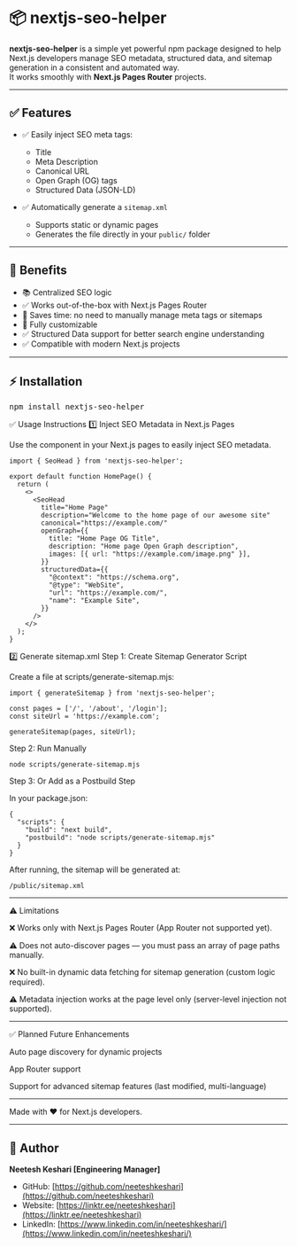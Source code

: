 # 📦 nextjs-seo-helper

**nextjs-seo-helper** is a simple yet powerful npm package designed to help Next.js developers manage SEO metadata, structured data, and sitemap generation in a consistent and automated way.  
It works smoothly with **Next.js Pages Router** projects.

---

## ✅ Features

- ✅ Easily inject SEO meta tags:
  - Title
  - Meta Description
  - Canonical URL
  - Open Graph (OG) tags
  - Structured Data (JSON-LD)

- ✅ Automatically generate a `sitemap.xml`
  - Supports static or dynamic pages
  - Generates the file directly in your `public/` folder

---

## 🚀 Benefits

- 📚 Centralized SEO logic
- ✅ Works out-of-the-box with Next.js Pages Router
- 🚀 Saves time: no need to manually manage meta tags or sitemaps
- 🔧 Fully customizable
- ✅ Structured Data support for better search engine understanding
- ✅ Compatible with modern Next.js projects

---

## ⚡️ Installation

<pre>
npm install nextjs-seo-helper
</pre>


✅ Usage Instructions
1️⃣ Inject SEO Metadata in Next.js Pages

Use the <SeoHead /> component in your Next.js pages to easily inject SEO metadata.

```
import { SeoHead } from 'nextjs-seo-helper';

export default function HomePage() {
  return (
    <>
      <SeoHead
        title="Home Page"
        description="Welcome to the home page of our awesome site"
        canonical="https://example.com/"
        openGraph={{
          title: "Home Page OG Title",
          description: "Home page Open Graph description",
          images: [{ url: "https://example.com/image.png" }],
        }}
        structuredData={{
          "@context": "https://schema.org",
          "@type": "WebSite",
          "url": "https://example.com/",
          "name": "Example Site",
        }}
      />
    </>
  );
}
```


2️⃣ Generate sitemap.xml
Step 1: Create Sitemap Generator Script

Create a file at scripts/generate-sitemap.mjs:

```
import { generateSitemap } from 'nextjs-seo-helper';

const pages = ['/', '/about', '/login'];
const siteUrl = 'https://example.com';

generateSitemap(pages, siteUrl);
```

Step 2: Run Manually

```
node scripts/generate-sitemap.mjs
```

Step 3: Or Add as a Postbuild Step

In your package.json:
```
{
  "scripts": {
    "build": "next build",
    "postbuild": "node scripts/generate-sitemap.mjs"
  }
}
```

After running, the sitemap will be generated at:
```
/public/sitemap.xml
```

------------------------------------------------------------------------------------
⚠️ Limitations

❌ Works only with Next.js Pages Router (App Router not supported yet).

⚠️ Does not auto-discover pages — you must pass an array of page paths manually.

❌ No built-in dynamic data fetching for sitemap generation (custom logic required).

⚠️ Metadata injection works at the page level only (server-level injection not supported).

------------------------------------------------------------------------------------

✅ Planned Future Enhancements

Auto page discovery for dynamic projects

App Router support

Support for advanced sitemap features (last modified, multi-language)

------------------------------------------
Made with ❤️ for Next.js developers.

------------------------------------------

## 👤 Author

**Neetesh Keshari [Engineering Manager]**

- GitHub: [https://github.com/neeteshkeshari](https://github.com/neeteshkeshari)
- Website: [https://linktr.ee/neeteshkeshari](https://linktr.ee/neeteshkeshari)
- LinkedIn: [https://www.linkedin.com/in/neeteshkeshari/](https://www.linkedin.com/in/neeteshkeshari/)

